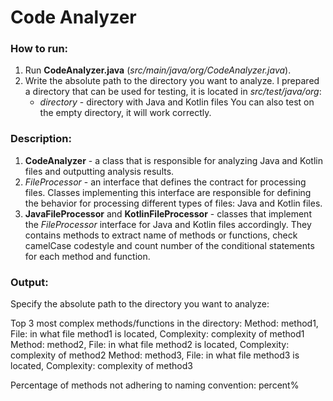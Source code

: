 # Code Analyzer
### How to run:
1) Run **CodeAnalyzer.java** (*src/main/java/org/CodeAnalyzer.java*).
2) Write the absolute path to the directory you want to analyze.
   I prepared a directory that can be used for testing, it is located in *src/test/java/org*:
   - *directory* - directory with Java and Kotlin files 
   You can also test on the empty directory, it will work correctly.
### Description:
1) **CodeAnalyzer** - a class that is responsible for analyzing Java and Kotlin files and outputting analysis results.
2) *FileProcessor* - an interface that defines the contract for processing files. Classes implementing this interface are responsible for defining the behavior for processing different types of files: Java and Kotlin files.
3) **JavaFileProcessor** and **KotlinFileProcessor** - classes that implement the *FileProcessor* interface for Java and Kotlin files accordingly. They contains methods to extract name of methods or functions, check camelCase codestyle and count number of the conditional statements for each method and function.
### Output:
Specify the absolute path to the directory you want to analyze:
<path>

Top 3 most complex methods/functions in the directory:
Method: method1, File: in what file method1 is located, Complexity: complexity of method1
Method: method2, File:  in what file method2 is located, Complexity: complexity of method2
Method: method3, File:  in what file method3 is located, Complexity: complexity of method3

Percentage of methods not adhering to naming convention: percent%
